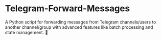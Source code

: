 # Telegram-Forward-Messages
A Python script for forwarding messages from Telegram channels/users to another channel/group with advanced features like batch processing and state management. 🚀
